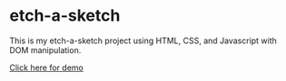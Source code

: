 # etch-a-sketch

This is my etch-a-sketch project using HTML, CSS, and Javascript with DOM manipulation.

[Click here for demo](anthonydang.github.io/etch-a-sketch)